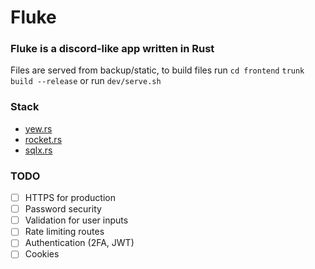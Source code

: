 # Fluke
### Fluke is a discord-like app written in Rust

Files are served from backup/static, to build files run 
`cd frontend`
`trunk build --release` 
or run `dev/serve.sh`

### Stack
- [yew.rs](https://yew.rs/)
- [rocket.rs](https://rocket.rs/)
- [sqlx.rs](https://docs.rs/sqlx/0.6.3/sqlx/index.html)

### TODO

- [ ] HTTPS for production
- [ ] Password security 
- [ ] Validation for user inputs 
- [ ] Rate limiting routes
- [ ] Authentication (2FA, JWT) 
- [ ] Cookies 
